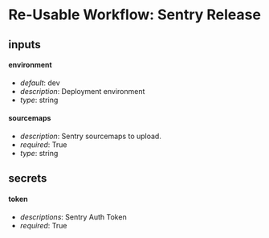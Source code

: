 # Re-Usable Workflow: Sentry Release
## inputs
#### environment
- *default*: dev
- *description*: Deployment environment
- *type*: string
#### sourcemaps
- *description*: Sentry sourcemaps to upload.
- *required*: True
- *type*: string
## secrets
#### token
- *descriptions*: Sentry Auth Token
- *required*: True